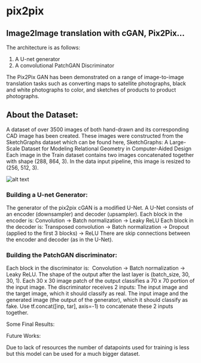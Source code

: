 # pix2pix
## Image2Image translation with cGAN, Pix2Pix…

The architecture is as follows:
1) A U-net generator
2) A convolutional PatchGAN Discriminator

The Pix2Pix GAN has been demonstrated on a range of image-to-image translation tasks such as converting maps to satellite photographs, black and white photographs to color, and sketches of products to product photographs.

## About the Dataset:
A dataset of over 3500 images of both hand-drawn and its corresponding CAD image has been created. These images were constructed from the SketchGraphs dataset which can be found here, SketchGraphs: A Large-Scale Dataset for Modeling Relational Geometry in Computer-Aided Design
Each image in the Train dataset contains two images concatenated together with shape (288, 864, 3). In the data input pipeline, this image is resized to (256, 512, 3).


![alt text](https://miro.medium.com/max/700/1*NkwLb7g7ws-o4MyTZlMWsw.png)


### Building a U-net Generator:
The generator of the pix2pix cGAN is a modified U-Net. A U-Net consists of an encoder (downsampler) and decoder (upsampler).
Each block in the encoder is: Convolution -> Batch normalization -> Leaky ReLU
Each block in the decoder is: Transposed convolution -> Batch normalization -> Dropout (applied to the first 3 blocks) -> ReLU
There are skip connections between the encoder and decoder (as in the U-Net).

### Building the PatchGAN discriminator:

Each block in the discriminator is: 
Convolution -> Batch normalization -> Leaky ReLU.
The shape of the output after the last layer is (batch_size, 30, 30, 1).
Each 30 x 30 image patch of the output classifies a 70 x 70 portion of the input image.
The discriminator receives 2 inputs:
The input image and the target image, which it should classify as real.
The input image and the generated image (the output of the generator), which it should classify as fake.
Use tf.concat([inp, tar], axis=-1) to concatenate these 2 inputs together.


Some Final Results:

Future Works:

Due to lack of resources the number of datapoints used for training is less but this model can be used for a much bigger dataset.
